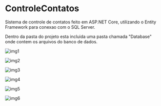 # ControleContatos
 Sistema de controle de contatos feito em ASP.NET Core, utilizando o Entity Framework para conexao com o SQL Server.
 
 Dentro da pasta do projeto esta incluida uma pasta chamada "Database" onde contem os arquivos do banco de dados.
 
 
 ![img1](https://user-images.githubusercontent.com/77513698/163843909-92bfc0a8-85cd-474f-be77-56e0b78c8668.png)



![img2](https://user-images.githubusercontent.com/77513698/163843913-24589b9d-635d-4ef3-9c53-188d4255200a.png)



![img3](https://user-images.githubusercontent.com/77513698/163843915-15c19421-00c3-461f-be92-9419bc02bdb4.png)



![img4](https://user-images.githubusercontent.com/77513698/163843920-eb8a1230-19f4-4f01-9209-54d4c9260430.png)



![img5](https://user-images.githubusercontent.com/77513698/163843923-14e19b14-0472-46b4-9b65-17d8fb37fdfb.png)



![img6](https://user-images.githubusercontent.com/77513698/163843929-bc42c0fb-ba36-413f-bc21-bf0e1f1b4e04.png)
